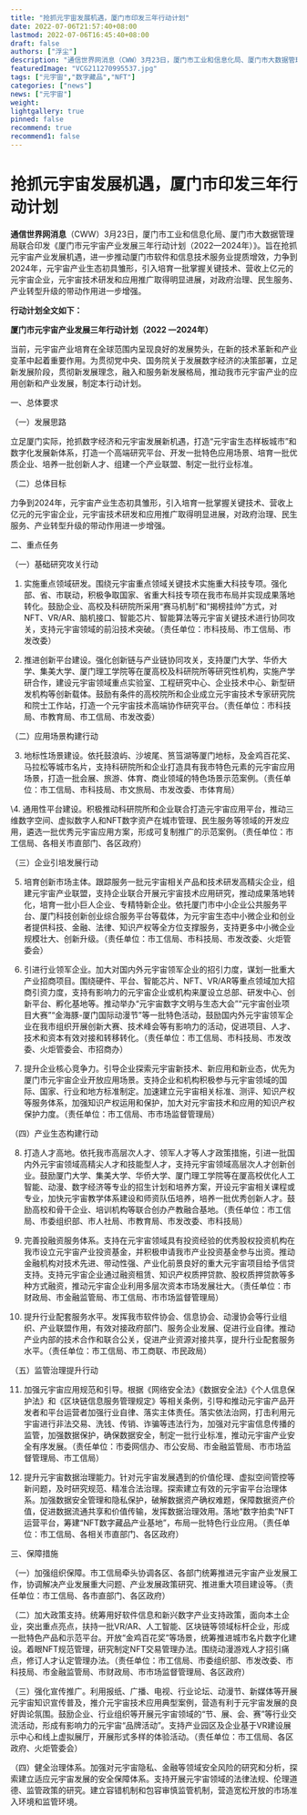 ```yaml
---
title: "抢抓元宇宙发展机遇，厦门市印发三年行动计划"
date: 2022-07-06T21:57:40+08:00
lastmod: 2022-07-06T16:45:40+08:00
draft: false
authors: ["浮尘"]
description: "通信世界网消息（CWW）3月23日，厦门市工业和信息化局、厦门市大数据管理局联合印发《厦门市元宇宙产业发展三年行动计划（2022—2024年）》。旨在抢抓元宇宙产业发展机遇，进一步推动厦门市软件和信息技术服务业提质增效，力争到2024年，元宇宙产业生态初具雏形，引入培育一批掌握关键技术、营收上亿元的元宇宙企业，元宇宙技术研发和应用推广取得明显进展，对政府治理、民生服务、产业转型升级的带动作用进一步增强。"
featuredImage: "VCG211270995537.jpg"
tags: ["元宇宙","数字藏品","NFT"]
categories: ["news"]
news: ["元宇宙"]
weight: 
lightgallery: true
pinned: false
recommend: true
recommend1: false
---
```


# 抢抓元宇宙发展机遇，厦门市印发三年行动计划



**通信世界网消息**（CWW）3月23日，厦门市工业和信息化局、厦门市大数据管理局联合印发《厦门市元宇宙产业发展三年行动计划（2022—2024年）》。旨在抢抓元宇宙产业发展机遇，进一步推动厦门市软件和信息技术服务业提质增效，力争到2024年，元宇宙产业生态初具雏形，引入培育一批掌握关键技术、营收上亿元的元宇宙企业，元宇宙技术研发和应用推广取得明显进展，对政府治理、民生服务、产业转型升级的带动作用进一步增强。

**行动计划全文如下：**  

**厦门市元宇宙产业发展三年行动计划（2022 —2024年）**

当前，元宇宙产业培育在全球范围内呈现良好的发展势头，在新的技术革新和产业变革中起着重要作用。为贯彻党中央、国务院关于发展数字经济的决策部署，立足新发展阶段，贯彻新发展理念，融入和服务新发展格局，推动我市元宇宙产业的应用创新和产业发展，制定本行动计划。

一、总体要求

（一）发展思路

立足厦门实际，抢抓数字经济和元宇宙发展新机遇，打造“元宇宙生态样板城市”和数字化发展新体系，打造一个高端研究平台、开发一批特色应用场景、培育一批优质企业、培养一批创新人才、组建一个产业联盟、制定一批行业标准。

（二）总体目标

力争到2024年，元宇宙产业生态初具雏形，引入培育一批掌握关键技术、营收上亿元的元宇宙企业，元宇宙技术研发和应用推广取得明显进展，对政府治理、民生服务、产业转型升级的带动作用进一步增强。

二、重点任务

（一）基础研究攻关行动

1. 实施重点领域研发。围绕元宇宙重点领域关键技术实施重大科技专项。强化部、省、市联动，积极争取国家、省重大科技专项在我市布局并实现成果落地转化。鼓励企业、高校及科研院所采用“赛马机制”和“揭榜挂帅”方式，对NFT、VR/AR、脑机接口、智能芯片、智能算法等元宇宙关键技术进行协同攻关，支持元宇宙领域的前沿技术突破。（责任单位：市科技局、市工信局、市发改委）

2. 推进创新平台建设。强化创新链与产业链协同攻关，支持厦门大学、华侨大学、集美大学、厦门理工学院等在厦高校及科研院所等研究性机构，实施产学研合作，建设元宇宙领域重点实验室、工程研究中心、企业技术中心、新型研发机构等创新载体。鼓励有条件的高校院所和企业成立元宇宙技术专家研究院和院士工作站，打造一个元宇宙技术高端协作研究平台。（责任单位：市科技局、市教育局、市工信局、市发改委）

（二）应用场景构建行动

3. 地标性场景建设。依托鼓浪屿、沙坡尾、筼筜湖等厦门地标，及金鸡百花奖、马拉松等城市名片，支持科研院所和企业打造具有我市特色元素的元宇宙应用场景，打造一批会展、旅游、体育、商业领域的特色场景示范案例。（责任单位：市工信局、市科技局、市文旅局、市发改委、市体育局）

\4. 通用性平台建设。积极推动科研院所和企业联合打造元宇宙应用平台，推动三维数字空间、虚拟数字人和NFT数字资产在城市管理、民生服务等领域的开发应用，遴选一批优秀元宇宙应用方案，形成可复制推广的示范案例。（责任单位：市工信局、各相关市直部门、各区政府）

（三）企业引培发展行动

5. 培育创新市场主体。跟踪服务一批元宇宙相关产品和技术研发高精尖企业，组建元宇宙产业联盟，支持企业联合开展元宇宙技术应用研究，推动成果落地转化，培育一批小巨人企业、专精特新企业。依托厦门市中小企业公共服务平台、厦门科技创新创业综合服务平台等载体，为元宇宙生态中小微企业和创业者提供科技、金融、法律、知识产权等全方位支撑服务，支持更多中小微企业规模壮大、创新升级。（责任单位：市工信局、市科技局、市发改委、火炬管委会）

6. 引进行业领军企业。加大对国内外元宇宙领军企业的招引力度，谋划一批重大产业招商项目。围绕硬件、平台、智能芯片、NFT、VR/AR等重点领域加大招商引资力度，支持有影响力的元宇宙企业或机构来厦设立总部、研发中心、创新平台、孵化基地等。推动举办“元宇宙数字文明与生态大会”“元宇宙创业项目大赛”“金海豚-厦门国际动漫节”等一批特色活动，鼓励国内外元宇宙领军企业在我市组织开展创新大赛、技术峰会等有影响力的活动，促进项目、人才、技术和资本有效对接和转移转化。（责任单位：市工信局、市科技局、市发改委、火炬管委会、市招商办）

7. 提升企业核心竞争力。引导企业探索元宇宙新技术、新应用和新业态，优先为厦门市元宇宙企业开放应用场景。支持企业和机构积极参与元宇宙领域的国际、国家、行业和地方标准制定。加速建立元宇宙相关标准、测评、知识产权等服务体系，加强知识产权运用和保护，加大对元宇宙技术和应用的知识产权保护力度。（责任单位：市工信局、市市场监督管理局）

（四）产业生态构建行动

8. 打造人才高地。依托我市高层次人才、领军人才等人才政策措施，引进一批国内外元宇宙领域高精尖人才和技能型人才，支持元宇宙领域高层次人才创新创业。鼓励厦门大学、集美大学、华侨大学、厦门理工学院等在厦高校优化人工智能、动漫、数字经济等专业的招生计划和培养方案，开设元宇宙相关课程或专业，加快元宇宙教学体系建设和师资队伍培养，培养一批优秀创新人才。鼓励高校和骨干企业、培训机构等联合创办产教融合基地。（责任单位：市工信局、市委组织部、市人社局、市教育局、市发改委、市科技局）

9. 完善投融资服务体系。支持在元宇宙领域具有投资经验的优秀股权投资机构在我市设立元宇宙产业投资基金，并积极申请我市产业投资基金参与出资。推动金融机构对技术先进、带动性强、产业化前景良好的重大元宇宙项目给予信贷支持。支持元宇宙企业通过融资租赁、知识产权质押贷款、股权质押贷款等多种方式融资，推动元宇宙企业利用多层次资本市场发展壮大。（责任单位：市财政局、市金融监管局、市工信局、市市场监督管理局）

10. 提升行业配套服务水平。发挥我市软件协会、信息协会、动漫协会等行业组织、产业联盟作用，有效对接政府部门、服务企业发展、促进行业自律。推动产业内部的技术合作和联合公关，促进产业资源对接共享，提升行业配套服务水平。（责任单位：市工信局、市工商联、市民政局）

（五）监管治理提升行动

11. 加强元宇宙应用规范和引导。根据《网络安全法》《数据安全法》《个人信息保护法》和《区块链信息服务管理规定》等相关条例，引导和推动元宇宙产品开发者和平台运营者加强行业自律、落实主体责任。落实依法治网，打击利用元宇宙进行非法交易、洗钱、传销、诈骗等违法行为，加强对元宇宙信息传播的监管，加强数据保护，确保数据安全，制定一批行业标准，推动元宇宙产业安全有序发展。（责任单位：市委网信办、市公安局、市金融监管局、市市场监督管理局、市工信局）

12. 提升元宇宙数据治理能力。针对元宇宙发展遇到的价值伦理、虚拟空间管控等新问题，及时研究规范、精准合法治理。探索建立有效的元宇宙平台治理体系。加强数据安全管理和隐私保护，破解数据资产确权难题，保障数据资产价值，促进数据流通共享和价值传输，发挥数据治理效用。落地“数字拍卖”NFT运营平台，筹建“NFT数字藏品产业基地”，布局一批特色行业应用。（责任单位：市工信局、各相关市直部门、各区政府）

三、保障措施

（一）加强组织保障。市工信局牵头协调各区、各部门统筹推进元宇宙产业发展工作，协调解决产业发展重大问题、产业发展政策研究、推进重大项目建设等。（责任单位：市工信局、各市直部门、各区政府）

（二）加大政策支持。统筹用好软件信息和新兴数字产业支持政策，面向本土企业，突出重点亮点，扶持一批VR/AR、人工智能、区块链等领域标杆企业，形成一批特色产品和示范平台。开放“金鸡百花奖”等场景，统筹推进城市名片数字化建设。着眼NFT规范管理，研究制定NFT交易管理办法。围绕动漫游戏人才招引痛点，修订人才认定管理办法。（责任单位：市工信局、市委组织部、市发改委、市科技局、市金融监管局、市财政局、市市场监督管理局、各区政府）

（三）强化宣传推广。利用报纸、广播、电视、行业论坛、动漫节、新媒体等开展元宇宙知识宣传普及，推介元宇宙技术应用典型案例，营造有利于元宇宙发展的良好舆论氛围。鼓励企业、行业组织等开展元宇宙领域的“节、展、会、赛”等行业交流活动，形成有影响力的元宇宙“品牌活动”。支持产业园区及企业基于VR建设展示中心和线上虚拟展厅，开展形式多样的体验活动。（责任单位：市工信局、各区政府、火炬管委会）

（四）健全治理体系。加强对元宇宙隐私、金融等领域安全风险的研究和分析，探索建立适应元宇宙发展的安全保障体系。支持开展元宇宙领域的法律法规、伦理道德、监管政策的研究。建立容错机制和包容审慎监管机制，营造宽松开放的市场准入环境和监管环境。